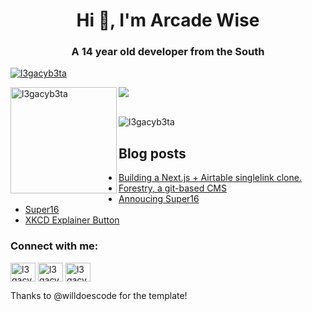<h1 align="center">Hi 👋, I'm Arcade Wise</h1>
<h3 align="center">A 14 year old developer from the South</h3>

<p align="left"> <a href="https://github.com/ryo-ma/github-profile-trophy"><img src="https://github-profile-trophy.vercel.app/?username=l3gacyb3ta&theme=onedark&margin-w=15&margin-h=15&column=7" alt="l3gacyb3ta" /></a> </p>

<div>
<img height="170" align="left" src="https://github-readme-stats.vercel.app/api?username=l3gacyb3ta&count_private=true&include_all_commits=true&theme=onedark" alt="l3gacyb3ta" />
<img src="https://github-readme-stats.vercel.app/api/top-langs/?username=l3gacyb3ta&layout=compact&theme=onedark&langs_count=15" />
</div>

<br/>

<p align="left"> <img src="https://komarev.com/ghpvc/?username=l3gacyb3ta&label=Profile%20views&color=0e75b6&style=flat" alt="l3gacyb3ta" /> </p>


## Blog posts
<!-- BLOG-POST-LIST:START -->
- [Building a Next.js + Airtable singlelink clone.](https://raleighwi.se/posts/building-a-next.js-airtable-singlelink-clone/)
- [Forestry, a git-based CMS](https://raleighwi.se/posts/forestry-a-git-based-cms/)
- [Annoucing Super16](https://raleighwi.se/posts/super16/)
- [Super16](https://raleighwi.se/projects/super16/)
- [XKCD Explainer Button](https://raleighwi.se/projects/xkcd-button/)
<!-- BLOG-POST-LIST:END -->

<h3 align="left">Connect with me:</h3>
<p align="left">
<a href="https://codepen.io/l3gacyb3ta" target="blank"><img align="center" src="https://cdn.jsdelivr.net/npm/simple-icons@3.0.1/icons/codepen.svg" alt="l3gacyb3ta" height="30" width="40" /></a>
<a href="https://twitter.com/l3gacyb3ta" target="blank"><img align="center" src="https://cdn.jsdelivr.net/npm/simple-icons@3.0.1/icons/twitter.svg" alt="l3gacyb3ta" height="30" width="40" /></a>
<a href="https://www.leetcode.com/l3gacyb3ta" target="blank"><img align="center" src="https://cdn.jsdelivr.net/npm/simple-icons@3.0.1/icons/leetcode.svg" alt="l3gacyb3ta" height="30" width="40" /></a>
</p>

Thanks to @willdoescode for the template!

